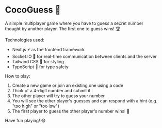 # CocoGuess 🎉

A simple multiplayer game where you have to guess a secret number thought by another player. The first one to guess wins! 🏆

Technologies used:

- Next.js ⚡️ as the frontend framework
- Socket.IO 📡 for real-time communication between clients and the server
- Tailwind CSS 🎨 for styling
- TypeScript 🦄 for type safety

How to play:

1. Create a new game or join an existing one using a code
2. Think of a 4-digit number and submit it
3. The other player will try to guess your number
4. You will see the other player's guesses and can respond with a hint (e.g. "too high" or "too low")
5. The first player to guess the other player's number wins! 🎉

Have fun playing! 😄
